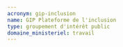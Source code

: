 ```yaml
---
acronym: gip-inclusion
name: GIP Plateforme de l'inclusion 
type: groupement d'intérêt public 
domaine_ministeriel: travail
---
```

